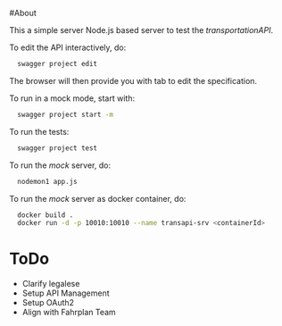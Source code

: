 #About

This a simple server Node.js based server to test the *transportationAPI*.


To edit the API interactively, do:

```bash
  swagger project edit
```
The browser will then provide you with tab to edit the specification.

To run in a mock mode, start with:


```bash
  swagger project start -m
```

To run the tests:


```bash
  swagger project test
```

To run the *mock* server, do:
```bash
  nodemon1 app.js
```

To run the *mock* server as docker container, do:

```bash
  docker build .
  docker run -d -p 10010:10010 --name transapi-srv <containerId>
```

# ToDo

- Clarify legalese
- Setup API Management
- Setup OAuth2
- Align with Fahrplan Team
